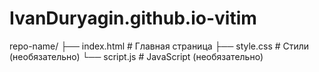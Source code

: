# IvanDuryagin.github.io-vitim
repo-name/
├── index.html       # Главная страница
├── style.css        # Стили (необязательно)
└── script.js        # JavaScript (необязательно)
